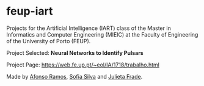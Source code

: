 # feup-iart
Projects for the Artificial Intelligence (IART) class of the Master in Informatics and Computer Engineering (MIEIC) at the Faculty of Engineering of the University of Porto (FEUP).

Project Selected: <b>Neural Networks to Identify Pulsars</b>

Project Page: https://web.fe.up.pt/~eol/IA/1718/trabalho.html

Made by [Afonso Ramos](https://github.com/afonsojramos), [Sofia Silva](https://github.com/literallysofia) and [Julieta Frade](https://github.com/julietafrade97).